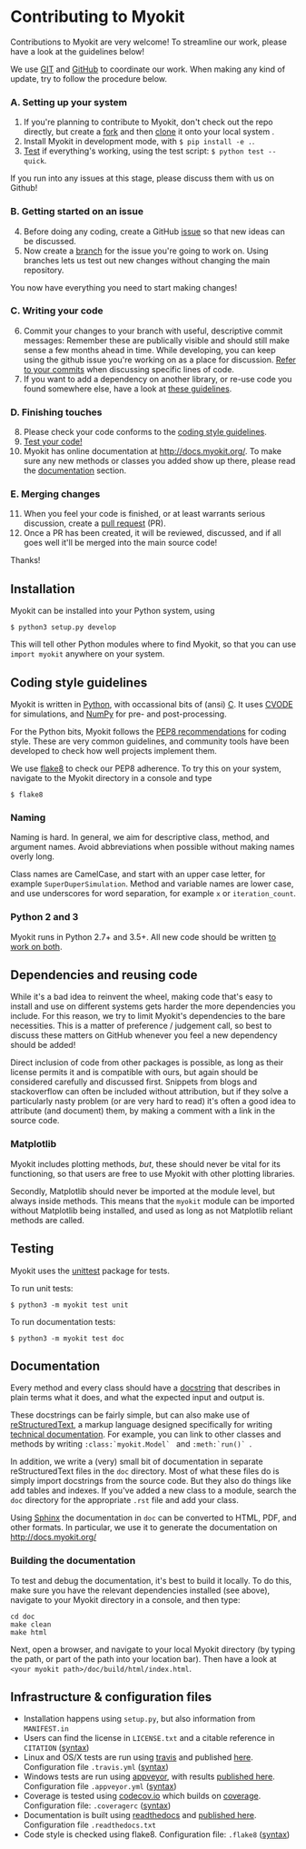 # Contributing to Myokit

Contributions to Myokit are very welcome! To streamline our work, please have a look at the guidelines below!

We use [GIT](https://en.wikipedia.org/wiki/Git) and [GitHub](https://en.wikipedia.org/wiki/GitHub) to coordinate our work. When making any kind of update, try to follow the procedure below.

### A. Setting up your system

1. If you're planning to contribute to Myokit, don't check out the repo directly, but create a [fork](https://help.github.com/articles/fork-a-repo/) and then [clone](https://help.github.com/articles/cloning-a-repository/) it onto your local system .
2. Install Myokit in development mode, with `$ pip install -e .`.
3. [Test](#testing) if everything's working, using the test script: `$ python test --quick`.

If you run into any issues at this stage, please discuss them with us on Github!

### B. Getting started on an issue

4. Before doing any coding, create a GitHub [issue](https://guides.github.com/features/issues/) so that new ideas can be discussed.
5. Now create a [branch](https://help.github.com/articles/creating-and-deleting-branches-within-your-repository/) for the issue you're going to work on. Using branches lets us test out new changes without changing the main repository.

You now have everything you need to start making changes!

### C. Writing your code

6. Commit your changes to your branch with useful, descriptive commit messages: Remember these are publically visible and should still make sense a few months ahead in time. While developing, you can keep using the github issue you're working on as a place for discussion. [Refer to your commits](https://stackoverflow.com/questions/8910271/how-can-i-reference-a-commit-in-an-issue-comment-on-github) when discussing specific lines of code.
7. If you want to add a dependency on another library, or re-use code you found somewhere else, have a look at [these guidelines](#dependencies-and-reusing-code).

### D. Finishing touches

8. Please check your code conforms to the [coding style guidelines](#coding-style-guidelines).
9. [Test your code!](#testing)
10. Myokit has online documentation at http://docs.myokit.org/. To make sure any new methods or classes you added show up there, please read the [documentation](#documentation) section.

### E. Merging changes

11. When you feel your code is finished, or at least warrants serious discussion, create a [pull request](https://help.github.com/articles/about-pull-requests/) (PR).
12. Once a PR has been created, it will be reviewed, discussed, and if all goes well it'll be merged into the main source code!

Thanks!





## Installation

Myokit can be installed into your Python system, using

```
$ python3 setup.py develop
```

This will tell other Python modules where to find Myokit, so that you can use `import myokit` anywhere on your system.






## Coding style guidelines

Myokit is written in [Python](https://en.wikipedia.org/wiki/Python_(programming_language)), with occassional bits of (ansi) [C](https://en.wikipedia.org/wiki/ANSI_C). It uses [CVODE](https://computation.llnl.gov/projects/sundials/cvode) for simulations, and [NumPy](https://en.wikipedia.org/wiki/NumPy) for pre- and post-processing.

For the Python bits, Myokit follows the [PEP8 recommendations](https://www.python.org/dev/peps/pep-0008/) for coding style. These are very common guidelines, and community tools have been developed to check how well projects implement them.

We use [flake8](http://flake8.pycqa.org/en/latest/) to check our PEP8 adherence. To try this on your system, navigate to the Myokit directory in a console and type

```
$ flake8
```

### Naming

Naming is hard. In general, we aim for descriptive class, method, and argument names. Avoid abbreviations when possible without making names overly long.

Class names are CamelCase, and start with an upper case letter, for example `SuperDuperSimulation`. Method and variable names are lower case, and use underscores for word separation, for example `x` or `iteration_count`.

### Python 2 and 3

Myokit runs in Python 2.7+ and 3.5+.
All new code should be written [to work on both](http://python-future.org/compatible_idioms.html).

## Dependencies and reusing code

While it's a bad idea to reinvent the wheel, making code that's easy to install and use on different systems gets harder the more dependencies you include. For this reason, we try to limit Myokit's dependencies to the bare necessities. This is a matter of preference / judgement call, so best to discuss these matters on GitHub whenever you feel a new dependency should be added!

Direct inclusion of code from other packages is possible, as long as their license permits it and is compatible with ours, but again should be considered carefully and discussed first. Snippets from blogs and stackoverflow can often be included without attribution, but if they solve a particularly nasty problem (or are very hard to read) it's often a good idea to attribute (and document) them, by making a comment with a link in the source code.

### Matplotlib

Myokit includes plotting methods, _but_, these should never be vital for its functioning, so that users are free to use Myokit with other plotting libraries.

Secondly, Matplotlib should never be imported at the module level, but always inside methods. This means that the `myokit` module can be imported without Matplotlib being installed, and used as long as not Matplotlib reliant methods are called.






## Testing

Myokit uses the [unittest](https://docs.python.org/3.3/library/unittest.html) package for tests.

To run unit tests:

```
$ python3 -m myokit test unit
```

To run documentation tests:

```
$ python3 -m myokit test doc
```




## Documentation

Every method and every class should have a [docstring](https://www.python.org/dev/peps/pep-0257/) that describes in plain terms what it does, and what the expected input and output is.

These docstrings can be fairly simple, but can also make use of [reStructuredText](http://docutils.sourceforge.net/docs/user/rst/quickref.html), a markup language designed specifically for writing [technical documentation](https://en.wikipedia.org/wiki/ReStructuredText). For example, you can link to other classes and methods by writing ```:class:`myokit.Model` ``` and  ```:meth:`run()` ```.

In addition, we write a (very) small bit of documentation in separate reStructuredText files in the `doc` directory. Most of what these files do is simply import docstrings from the source code. But they also do things like add tables and indexes. If you've added a new class to a module, search the `doc` directory for the appropriate `.rst` file and add your class.

Using [Sphinx](http://www.sphinx-doc.org/en/stable/) the documentation in `doc` can be converted to HTML, PDF, and other formats. In particular, we use it to generate the documentation on http://docs.myokit.org/

### Building the documentation

To test and debug the documentation, it's best to build it locally. To do this, make sure you have the relevant dependencies installed (see above), navigate to your Myokit directory in a console, and then type:

```
cd doc
make clean
make html
```

Next, open a browser, and navigate to your local Myokit directory (by typing the path, or part of the path into your location bar). Then have a look at `<your myokit path>/doc/build/html/index.html`.



## Infrastructure & configuration files

- Installation happens using `setup.py`, but also information from `MANIFEST.in`
- Users can find the license in `LICENSE.txt` and a citable reference in `CITATION` ([syntax](https://www.software.ac.uk/blog/2016-10-06-encouraging-citation-software-introducing-citation-files))
- Linux and OS/X tests are run using [travis](https://travis-ci.com/) and published [here](https://travis-ci.org/MichaelClerx/myokit). Configuration file `.travis.yml` ([syntax](https://docs.travis-ci.com/))
- Windows tests are run using [appveyor](http://appveyor.com/), with results [published here](https://ci.appveyor.com/project/MichaelClerx/myokit). Configuration file `.appveyor.yml` ([syntax](https://www.appveyor.com/docs/appveyor-yml/))
- Coverage is tested using [codecov.io](https://docs.codecov.io/docs) which builds on [coverage](https://coverage.readthedocs.io/). Configuration file: `.coveragerc` ([syntax](https://coverage.readthedocs.io/en/latest/config.html))
- Documentation is built using [readthedocs](readthedocs.org) and [published here](https://myokit.readthedocs.io/). Configuration file `.readthedocs.txt`
- Code style is checked using flake8. Configuration file: `.flake8` ([syntax](http://flake8.pycqa.org/en/latest/user/configuration.html))
